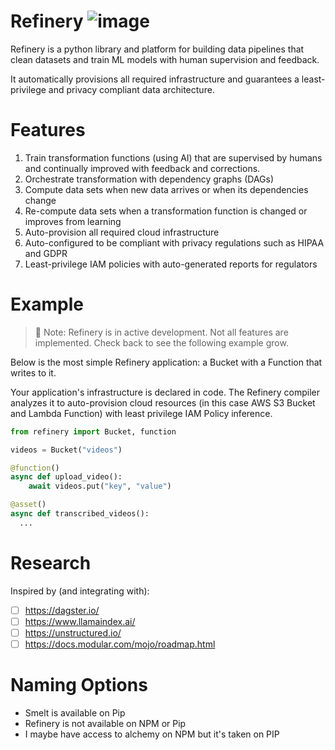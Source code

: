 # Refinery ![image](https://github.com/sam-goodwin/refinery/assets/38672686/d1c3f71b-5602-4a63-b615-59ac0564253c)

Refinery is a python library and platform for building data pipelines that clean datasets and train ML models with human supervision and feedback.

It automatically provisions all required infrastructure and guarantees a least-privilege and privacy compliant data architecture.

# Features

1. Train transformation functions (using AI) that are supervised by humans and continually improved with feedback and corrections.
2. Orchestrate transformation with dependency graphs (DAGs)
3. Compute data sets when new data arrives or when its dependencies change
4. Re-compute data sets when a transformation function is changed or improves from learning
5. Auto-provision all required cloud infrastructure
6. Auto-configured to be compliant with privacy regulations such as HIPAA and GDPR
7. Least-privilege IAM policies with auto-generated reports for regulators

# Example

> 🔧 Note: Refinery is in active development. Not all features are implemented. Check back to see the following example grow.

Below is the most simple Refinery application: a Bucket with a Function that writes to it.

Your application's infrastructure is declared in code. The Refinery compiler analyzes it to auto-provision cloud resources (in this case AWS S3 Bucket and Lambda Function) with least privilege IAM Policy inference.

```py
from refinery import Bucket, function

videos = Bucket("videos")

@function()
async def upload_video():
    await videos.put("key", "value")

@asset()
async def transcribed_videos():
  ...
```

# Research

Inspired by (and integrating with):

- [ ] https://dagster.io/
- [ ] https://www.llamaindex.ai/
- [ ] https://unstructured.io/
- [ ] https://docs.modular.com/mojo/roadmap.html

# Naming Options

- Smelt is available on Pip
- Refinery is not available on NPM or Pip
- I maybe have access to alchemy on NPM but it's taken on PIP
